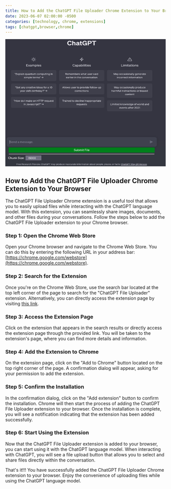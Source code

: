 ```yaml
---
title: How to Add the ChatGPT File Uploader Chrome Extension to Your Browser
date: 2023-06-07 02:00:00 -0500
categories: [technology, chrome, extensions]
tags: [chatgpt,browser,chrome]
---
```



<img src="/assets/img/posts/chatgpt_file_uploader/chatgpt_file_uploader.jpg" alt="How to Add the ChatGPT File Uploader Chrome Extension to Your Browser" style="height:400px; width:600px;" />


## How to Add the ChatGPT File Uploader Chrome Extension to Your Browser

The ChatGPT File Uploader Chrome extension is a useful tool that allows you to easily upload files while interacting with the ChatGPT language model. With this extension, you can seamlessly share images, documents, and other files during your conversations. Follow the steps below to add the ChatGPT File Uploader extension to your Chrome browser.

### Step 1: Open the Chrome Web Store

Open your Chrome browser and navigate to the Chrome Web Store. You can do this by entering the following URL in your address bar: [https://chrome.google.com/webstore](https://chrome.google.com/webstore).

### Step 2: Search for the Extension

Once you're on the Chrome Web Store, use the search bar located at the top left corner of the page to search for the "ChatGPT File Uploader" extension. Alternatively, you can directly access the extension page by visiting [this link](https://chrome.google.com/webstore/detail/chatgpt-file-uploader/oaogphgfdbdbmhkiplemgehihiiececj).

### Step 3: Access the Extension Page

Click on the extension that appears in the search results or directly access the extension page through the provided link. You will be taken to the extension's page, where you can find more details and information.

### Step 4: Add the Extension to Chrome

On the extension page, click on the "Add to Chrome" button located on the top right corner of the page. A confirmation dialog will appear, asking for your permission to add the extension.

### Step 5: Confirm the Installation

In the confirmation dialog, click on the "Add extension" button to confirm the installation. Chrome will then start the process of adding the ChatGPT File Uploader extension to your browser. Once the installation is complete, you will see a notification indicating that the extension has been added successfully.

### Step 6: Start Using the Extension

Now that the ChatGPT File Uploader extension is added to your browser, you can start using it with the ChatGPT language model. When interacting with ChatGPT, you will see a file upload button that allows you to select and share files directly within the conversation.

That's it!!! You have successfully added the ChatGPT File Uploader Chrome extension to your browser. Enjoy the convenience of uploading files while using the ChatGPT language model.

